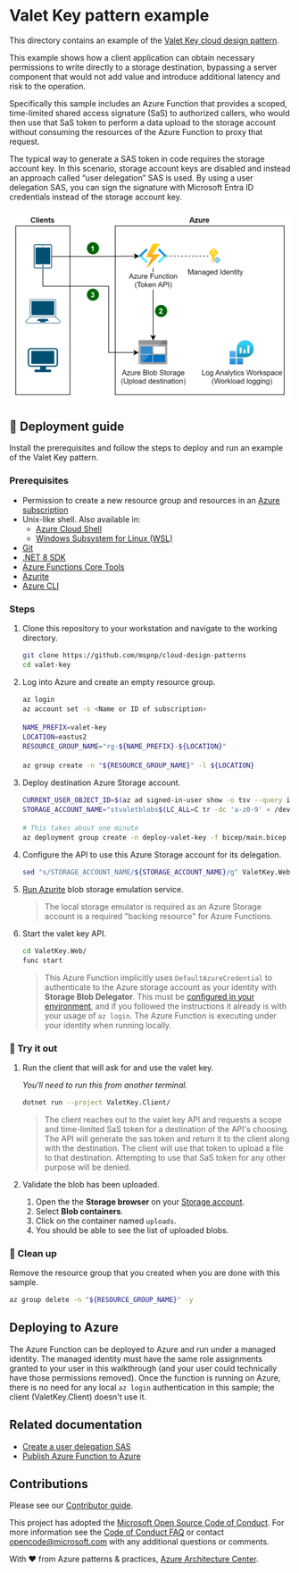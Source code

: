 # Valet Key pattern example

This directory contains an example of the [Valet Key cloud design pattern](https://learn.microsoft.com/azure/architecture/patterns/valet-key).

This example shows how a client application can obtain necessary permissions to write directly to a storage destination, bypassing a server component that would not add value and introduce additional latency and risk to the operation.

Specifically this sample includes an Azure Function that provides a scoped, time-limited shared access signature (SaS) to authorized callers, who would then use that SaS token to perform a data upload to the storage account without consuming the resources of the Azure Function to proxy that request.

The typical way to generate a SAS token in code requires the storage account key. In this scenario, storage account keys are disabled and instead an approach called “user delegation” SAS is used. By using a user delegation SAS, you can sign the signature with Microsoft Entra ID credentials instead of the storage account key.

![A diagram showing a client connecting to the token API, which in turn gets a SaS token for a storage account, and then the client connects to the storage account with that token.](valet-key-example.png)

## :rocket: Deployment guide

Install the prerequisites and follow the steps to deploy and run an example of the Valet Key pattern.

### Prerequisites

- Permission to create a new resource group and resources in an [Azure subscription](https://azure.com/free)
- Unix-like shell. Also available in:
  - [Azure Cloud Shell](https://shell.azure.com/)
  - [Windows Subsystem for Linux (WSL)](https://learn.microsoft.com/windows/wsl/install)
- [Git](https://git-scm.com/downloads)
- [.NET 8 SDK](https://dotnet.microsoft.com/download/dotnet/8.0)
- [Azure Functions Core Tools](https://learn.microsoft.com/azure/azure-functions/functions-run-local#install-the-azure-functions-core-tools)
- [Azurite](/azure/storage/common/storage-use-azurite)
- [Azure CLI](https://learn.microsoft.com/cli/azure/install-azure-cli)

### Steps

1. Clone this repository to your workstation and navigate to the working directory.

   ```bash
   git clone https://github.com/mspnp/cloud-design-patterns
   cd valet-key
   ```

1. Log into Azure and create an empty resource group.

   ```bash
   az login
   az account set -s <Name or ID of subscription>

   NAME_PREFIX=valet-key
   LOCATION=eastus2
   RESOURCE_GROUP_NAME="rg-${NAME_PREFIX}-${LOCATION}"

   az group create -n "${RESOURCE_GROUP_NAME}" -l ${LOCATION}
   ```

1. Deploy destination Azure Storage account.

   ```bash
   CURRENT_USER_OBJECT_ID=$(az ad signed-in-user show -o tsv --query id)
   STORAGE_ACCOUNT_NAME="stvaletblobs$(LC_ALL=C tr -dc 'a-z0-9' < /dev/urandom | fold -w 7 | head -n 1)"

   # This takes about one minute
   az deployment group create -n deploy-valet-key -f bicep/main.bicep -g "${RESOURCE_GROUP_NAME}" -p storageAccountName=$STORAGE_ACCOUNT_NAME principalId=$CURRENT_USER_OBJECT_ID
   ```

1. Configure the API to use this Azure Storage account for its delegation.

   ```bash
   sed "s/STORAGE_ACCOUNT_NAME/${STORAGE_ACCOUNT_NAME}/g" ValetKey.Web/local.settings.template.json > ValetKey.Web/local.settings.json
   ```

1. [Run Azurite](https://learn.microsoft.com/azure/storage/common/storage-use-azurite#run-azurite) blob storage emulation service.

   > The local storage emulator is required as an Azure Storage account is a required "backing resource" for Azure Functions.

1. Start the valet key API.

   ```bash
   cd ValetKey.Web/
   func start
   ```

   > This Azure Function implicitly uses `DefaultAzureCredential` to authenticate to the Azure storage account as your identity with **Storage Blob Delegator**. This must be [configured in your environment](https://learn.microsoft.com/dotnet/azure/sdk/authentication/?tabs=command-line#exploring-the-sequence-of-defaultazurecredential-authentication-methods), and if you followed the instructions it already is with your usage of `az login`. The Azure Function is executing under your identity when running locally.

### :checkered_flag: Try it out

1. Run the client that will ask for and use the valet key.

   _You'll need to run this from another terminal._

   ```bash
   dotnet run --project ValetKey.Client/
   ```

   > The client reaches out to the valet key API and requests a scope and time-limited SaS token for a destination of the API's choosing. The API will generate the sas token and return it to the client along with the destination. The client will use that token to upload a file to that destination. Attempting to use that SaS token for any other purpose will be denied.

1. Validate the blob has been uploaded.

   1. Open the the **Storage browser** on your [Storage account](https://portal.azure.com/#browse/Microsoft.Storage%2FStorageAccounts).
   1. Select **Blob containers**.
   1. Click on the container named `uploads`.
   1. You should be able to see the list of uploaded blobs.

### :broom: Clean up

Remove the resource group that you created when you are done with this sample.

```bash
az group delete -n "${RESOURCE_GROUP_NAME}" -y
```

## Deploying to Azure

The Azure Function can be deployed to Azure and run under a managed identity. The managed identity must have the same role assignments granted to your user in this walkthrough (and your user could technically have those permissions removed). Once the function is running on Azure, there is no need for any local `az login` authentication in this sample; the client (ValetKey.Client) doesn't use it.

## Related documentation

- [Create a user delegation SAS](https://learn.microsoft.com/rest/api/storageservices/create-user-delegation-sas)
- [Publish Azure Function to Azure](https://learn.microsoft.com/azure/azure-functions/functions-run-local#publish)

## Contributions

Please see our [Contributor guide](../CONTRIBUTING.md).

This project has adopted the [Microsoft Open Source Code of Conduct](https://opensource.microsoft.com/codeofconduct/). For more information see the [Code of Conduct FAQ](https://opensource.microsoft.com/codeofconduct/faq/) or contact <opencode@microsoft.com> with any additional questions or comments.

With :heart: from Azure patterns & practices, [Azure Architecture Center](https://azure.com/architecture).
